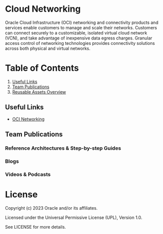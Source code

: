 #  Cloud Networking

Oracle Cloud Infrastructure (OCI) networking and connectivity products and services enable customers to manage and scale their networks. Customers can connect securely to a customizable, isolated virtual cloud network (VCN), and take advantage of inexpensive data egress charges. Granular access control of networking technologies provides connectivity solutions across both physical and virtual networks.
    

# Table of Contents
 
1. [Useful Links](#useful-links)
2. [Team Publications](#team-publications)
3. [Reusable Assets Overview](#reusable-assets-overviewdef)
 
## Useful Links

- [OCI Networking](https://www.oracle.com/cloud/networking/)


## Team Publications

### Reference Architectures & Step-by-step Guides


### Blogs
 


### Videos & Podcasts



# License

Copyright (c) 2023 Oracle and/or its affiliates.

Licensed under the Universal Permissive License (UPL), Version 1.0.

See LICENSE for more details.
